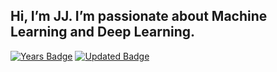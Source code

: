 ## Hi, I’m JJ. I’m passionate about Machine Learning and Deep Learning.

[![Years Badge](https://badges.pufler.dev/years/service-Juanja1306)](https://github.com/service-Juanja1306)
[![Updated Badge](https://badges.pufler.dev/updated/service-Juanja1306/service-paradis)](https://github.com/service-Juanja1306)


<!--
![GitHub followers](https://img.shields.io/github/followers/Juanja1306?label=Follow&style=social)
![Top Langs](https://img.shields.io/github/languages/top/Juanja1306/Deteccion-Ceramicas)

<p align="center">
  <img src="https://github-readme-stats.vercel.app/api?username=Juanja1306&show_icons=true&theme=tokyonight" alt="stats"/>
</p>


## 🛠️ Herramientas & Tecnologías
- **Lenguajes:** ![Python](https://img.shields.io/badge/-Python-000?style=flat-square&logo=python)
-->

<!--
**Juanja1306/Juanja1306** is a ✨ _special_ ✨ repository because its `README.md` (this file) appears on your GitHub profile.

Here are some ideas to get you started:

- 🔭 I’m currently working on ...
- 🌱 I’m currently learning ...
- 👯 I’m looking to collaborate on ...
- 🤔 I’m looking for help with ...
- 💬 Ask me about ...
- 📫 How to reach me: ...
- 😄 Pronouns: ...
- ⚡ Fun fact: ...
-->
